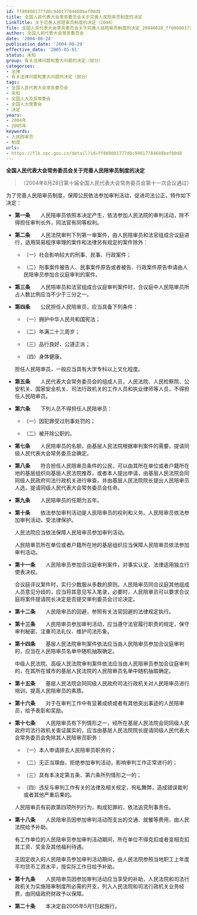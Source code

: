 ```yaml
---
id: ff808081777d0c94017784688bef08d8
title: 全国人民代表大会常务委员会关于完善人民陪审员制度的决定
LinkTitle: 关于完善人民陪审员制度的决定（2004）
file: 全国人民代表大会常务委员会关于完善人民陪审员制度的决定_20040828_ff808081777d0c94017784688bef08d8.docx
author: 全国人民代表大会常务委员会
date: '2004-08-28'
publication_date: '2004-08-28'
effective_date: '2005-05-01'
status: 未知
group: 有关法律问题和重大问题的决定（部分）
categories:
- 法律
- 有关法律问题和重大问题的决定（部分）
tags:
- 全国人民代表大会常务委员会
- 未知
- 全国人大及其常委会
- 全国人大常委会
- 决定
years:
- 2004年
- 2005年
keywords:
- 人民陪审员
- 制度
urls:
- https://flk.npc.gov.cn/detail?id=ff808081777d0c94017784688bef08d8
---
```


**全国人民代表大会常务委员会关于完善人民陪审员制度的决定**

> （2004年8月28日第十届全国人民代表大会常务委员会第十一次会议通过）

为了完善人民陪审员制度，保障公民依法参加审判活动，促进司法公正，特作如下决定：

- **第一条**　　人民陪审员依照本决定产生，依法参加人民法院的审判活动，除不得担任审判长外，同法官有同等权利。

- **第二条**　　人民法院审判下列第一审案件，由人民陪审员和法官组成合议庭进行，适用简易程序审理的案件和法律另有规定的案件除外：

  - （一）社会影响较大的刑事、民事、行政案件；

  - （二）刑事案件被告人、民事案件原告或者被告、行政案件原告申请由人民陪审员参加合议庭审判的案件。

- **第三条**　　人民陪审员和法官组成合议庭审判案件时，合议庭中人民陪审员所占人数比例应当不少于三分之一。

- **第四条**　　公民担任人民陪审员，应当具备下列条件：

  - （一）拥护中华人民共和国宪法；

  - （二）年满二十三周岁；

  - （三）品行良好、公道正派；

  - （四）身体健康。

  担任人民陪审员，一般应当具有大学专科以上文化程度。

- **第五条**　　人民代表大会常务委员会的组成人员，人民法院、人民检察院、公安机关、国家安全机关、司法行政机关的工作人员和执业律师等人员，不得担任人民陪审员。

- **第六条**　　下列人员不得担任人民陪审员：

  - （一）因犯罪受过刑事处罚的；

  - （二）被开除公职的。

- **第七条**　　人民陪审员的名额，由基层人民法院根据审判案件的需要，提请同级人民代表大会常务委员会确定。

- **第八条**　　符合担任人民陪审员条件的公民，可以由其所在单位或者户籍所在地的基层组织向基层人民法院推荐，或者本人提出申请，由基层人民法院会同同级人民政府司法行政机关进行审查，并由基层人民法院院长提出人民陪审员人选，提请同级人民代表大会常务委员会任命。

- **第九条**　　人民陪审员的任期为五年。

- **第十条**　　依法参加审判活动是人民陪审员的权利和义务。人民陪审员依法参加审判活动，受法律保护。

  人民法院应当依法保障人民陪审员参加审判活动。

  人民陪审员所在单位或者户籍所在地的基层组织应当保障人民陪审员依法参加审判活动。

- **第十一条**　　人民陪审员参加合议庭审判案件，对事实认定、法律适用独立行使表决权。

  合议庭评议案件时，实行少数服从多数的原则。人民陪审员同合议庭其他组成人员意见分歧的，应当将其意见写入笔录，必要时，人民陪审员可以要求合议庭将案件提请院长决定是否提交审判委员会讨论决定。

- **第十二条**　　人民陪审员的回避，参照有关法官回避的法律规定执行。

- **第十三条**　　人民陪审员参加审判活动，应当遵守法官履行职责的规定，保守审判秘密、注重司法礼仪、维护司法形象。

- **第十四条**　　基层人民法院审判案件依法应当由人民陪审员参加合议庭审判的，应当在人民陪审员名单中随机抽取确定。

  中级人民法院、高级人民法院审判案件依法应当由人民陪审员参加合议庭审判的，在其所在城市的基层人民法院的人民陪审员名单中随机抽取确定。

- **第十五条**　　基层人民法院会同同级人民政府司法行政机关对人民陪审员进行培训，提高人民陪审员的素质。

- **第十六条**　　对于在审判工作中有显著成绩或者有其他突出事迹的人民陪审员，给予表彰和奖励。

- **第十七条**　　人民陪审员有下列情形之一，经所在基层人民法院会同同级人民政府司法行政机关查证属实的，应当由基层人民法院院长提请同级人民代表大会常务委员会免除其人民陪审员职务：

  - （一）本人申请辞去人民陪审员职务的；

  - （二）无正当理由，拒绝参加审判活动，影响审判工作正常进行的；

  - （三）具有本决定第五条、第六条所列情形之一的；

  - （四）违反与审判工作有关的法律及相关规定，徇私舞弊，造成错误裁判或者其他严重后果的。

  人民陪审员有前款第四项所列行为，构成犯罪的，依法追究刑事责任。

- **第十八条**　　人民陪审员因参加审判活动而支出的交通、就餐等费用，由人民法院给予补助。

  有工作单位的人民陪审员参加审判活动期间，所在单位不得克扣或者变相克扣其工资、奖金及其他福利待遇。

  无固定收入的人民陪审员参加审判活动期间，由人民法院参照当地职工上年度平均货币工资水平，按实际工作日给予补助。

- **第十九条**　　人民陪审员因参加审判活动应当享受的补助，人民法院和司法行政机关为实施陪审制度所必需的开支，列入人民法院和司法行政机关业务经费，由同级政府财政予以保障。

- **第二十条**　　本决定自2005年5月1日起施行。
